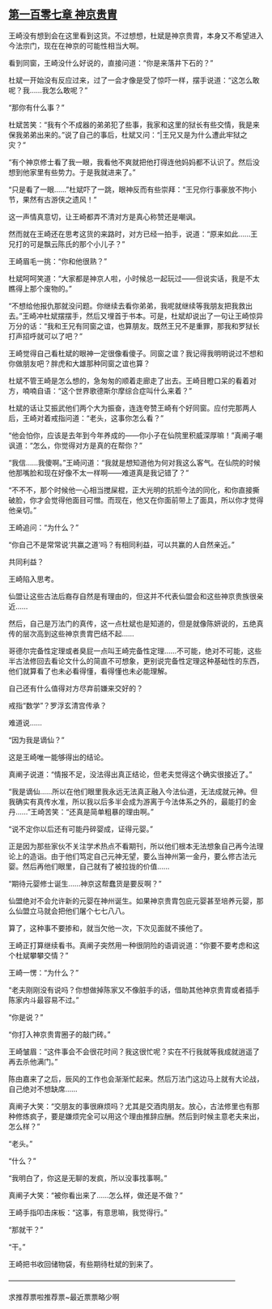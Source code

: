 ## [第一百零七章 神京贵胄](https://www.xxbiquge.com/11_11207/8878518.html)


  王崎没有想到会在这里看到这货。不过想想，杜斌是神京贵胄，本身又不希望进入今法宗门，现在在神京的可能性相当大啊。

  看到同窗，王崎没什么好说的，直接问道：“你是来落井下石的？”

  杜斌一开始没有反应过来，过了一会才像是受了惊吓一样，摆手说道：“这怎么敢呢？我……我怎么敢呢？”

  “那你有什么事？”

  杜斌苦笑：“我有个不成器的弟弟犯了些事，我家和这里的狱长有些交情，我是来保我弟弟出来的。”说了自己的事后，杜斌又问：“|王兄又是为什么遭此牢狱之灾？”

  “有个神京修士看了我一眼，我看他不爽就把他打得连他妈妈都不认识了。然后没想到他家里有些势力。于是我就进来了。”

  “只是看了一眼……”杜斌吓了一跳，眼神反而有些崇拜：“王兄你行事豪放不拘小节，果然有古游侠之遗风！”

  这一声情真意切，让王崎都弄不清对方是真心称赞还是嘲讽。

  然而就在王崎还在思考这货的来路时，对方已经一拍手，说道：“原来如此……王兄打的可是飘云陈氏的那个小儿子？”

  王崎眉毛一挑：“你和他很熟？”

  杜斌呵呵笑道：“大家都是神京人啦，小时候总一起玩过——但说实话，我是不太瞧得上那个废物的。”

  “不想给他报仇那就没问题。你继续去看你弟弟，我呢就继续等我朋友把我救出去。”王崎冲杜斌摆摆手，然后又埋首于书本。可是，杜斌却说出了一句让王崎惊异万分的话：“我和王兄有同窗之谊，也算朋友。既然王兄不是重罪，那我和罗狱长打声招呼就可以了吧？”

  王崎觉得自己看杜斌的眼神一定很像看傻子。同窗之谊？我记得我明明说过不想和你做朋友吧？胖虎和大雄那种同窗之谊也算？

  杜斌不管王崎是怎么想的，急匆匆的顺着走廊走了出去。王崎目瞪口呆的看着对方，喃喃自语：“这个世界歌德斯尔摩综合症叫什么来着？”

  杜斌的话让艾振武他们两个大为振奋，连连夸赞王崎有个好同窗。应付完那两人后，王崎对着戒指问道：“老头，这事你怎么看？”

  “他会怕你，应该是去年到今年养成的——你小子在仙院里积威深厚嘛！”真阐子嘲讽道：“怎么，你觉得对方是真的在帮你？”

  “我信……我傻啊。”王崎问道：“我就是想知道他为何对我这么客气。在仙院的时候他那嘴脸和现在好像不太一样啊——难道真是我记错了？”

  “不不不，那个时候他一心相当搅屎棍，正大光明的抗拒今法的同化，和你直接撕破脸，你才会觉得他面目可憎。而现在，他又在你面前带上了面具，所以你才觉得他亲切。”

  王崎追问：“为什么？”

  “你自己不是常常说‘共赢之道’吗？有相同利益，可以共赢的人自然亲近。”

  共同利益？

  王崎陷入思考。

  仙盟让这些古法后裔存自然是有理由的，但这并不代表仙盟会和这些神京贵族很亲近……

  然后，自己是万法门的真传，这一点杜斌也是知道的，但是就像陈妍说的，五绝真传的层次高到这些神京贵胄巴结不起……

  哥德尔完备性定理或者臭屁一点叫王崎完备性定理……不可能，绝对不可能，这些半古法修回去看论文什么的简直不可想象，更别说完备性定理这种基础性的东西，他们就算看了也未必看得懂，看得懂也未必能理解。

  自己还有什么值得对方尽弃前嫌来交好的？

  戒指“数学”？罗浮玄清宫传承？

  难道说……

  “因为我是谪仙？”

  这是王崎唯一能够得出的结论。

  真阐子说道：“情报不足，没法得出真正结论，但老夫觉得这个确实很接近了。”

  “我是谪仙……所以在他们眼里我永远无法真正融入今法仙道，无法成就元神。但我确实有真传水准，所以我以后多半会成为游离于今法体系之外的，最能打的金丹……”王崎苦笑：“还真是简单粗暴的理由啊。”

  “说不定你以后还有可能丹碎婴成，证得元婴。”

  正是因为那些家伙不关注学术热点不看期刊，所以他们根本无法想象自己再今法理论上的造诣。由于他们笃定自己元神无望，要么当神州第一金丹，要么修古法元婴。然后再他们眼里，自己就有了被拉拢的价值……

  “期待元婴修士诞生……神京这帮蠢货是要反啊？”

  仙盟绝对不会允许新的元婴在神州诞生。如果神京贵胄包庇元婴甚至培养元婴，那么仙盟立马就会把他们屠个七七八八。

  算了，这种事不要掺和，就当欠他一次，下次见面就不揍他了。

  王崎正打算继续看书。真阐子突然用一种很阴险的语调说道：“你要不要考虑和这个杜斌攀攀交情？”

  王崎一愣：“为什么？”

  “老夫刚刚没有说吗？你想做掉陈家又不像脏手的话，借助其他神京贵胄或者插手陈家内斗最容易不过。”

  “你是说？”

  “你打入神京贵胄圈子的敲门砖。”

  王崎皱眉：“这件事会不会很花时间？我这很忙呢？实在不行我就等我成就逍遥了再去杀他满门。”

  陈由嘉来了之后，辰风的工作也会渐渐忙起来。然后万法门这边马上就有大论战，自己绝对不想缺席……

  真阐子大笑：“交朋友的事很麻烦吗？尤其是交酒肉朋友。放心，古法修里也有那种修炼疯子，要是嫌烦完全可以用这个理由推辞应酬。然后到时候主意老夫来出，怎么样？”

  “老头。”

  “什么？”

  “我明白了，你这是无聊的发疯，所以没事找事啊。”

  真阐子大笑：“被你看出来了……怎么样，做还是不做？”

  王崎手指叩击床板：“这事，有意思嘛，我觉得行。”

  “那就干？”

  “干。”

  王崎把书收回储物袋，有些期待杜斌的到来了。

  ————————————————————————————————

  求推荐票啦推荐票~最近票票略少啊
